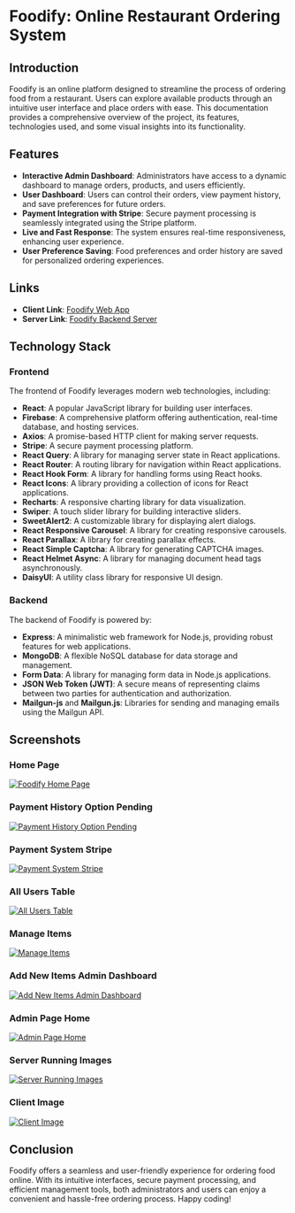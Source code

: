 # Foodify: Online Restaurant Ordering System

## Introduction
Foodify is an online platform designed to streamline the process of ordering food from a restaurant. Users can explore available products through an intuitive user interface and place orders with ease. This documentation provides a comprehensive overview of the project, its features, technologies used, and some visual insights into its functionality.

## Features
- **Interactive Admin Dashboard**: Administrators have access to a dynamic dashboard to manage orders, products, and users efficiently.
- **User Dashboard**: Users can control their orders, view payment history, and save preferences for future orders.
- **Payment Integration with Stripe**: Secure payment processing is seamlessly integrated using the Stripe platform.
- **Live and Fast Response**: The system ensures real-time responsiveness, enhancing user experience.
- **User Preference Saving**: Food preferences and order history are saved for personalized ordering experiences.

## Links
- **Client Link**: [Foodify Web App](https://foodify-bd.firebaseapp.com/)
- **Server Link**: [Foodify Backend Server](https://foodify-bd.vercel.app/)

## Technology Stack

### Frontend
The frontend of Foodify leverages modern web technologies, including:
- **React**: A popular JavaScript library for building user interfaces.
- **Firebase**: A comprehensive platform offering authentication, real-time database, and hosting services.
- **Axios**: A promise-based HTTP client for making server requests.
- **Stripe**: A secure payment processing platform.
- **React Query**: A library for managing server state in React applications.
- **React Router**: A routing library for navigation within React applications.
- **React Hook Form**: A library for handling forms using React hooks.
- **React Icons**: A library providing a collection of icons for React applications.
- **Recharts**: A responsive charting library for data visualization.
- **Swiper**: A touch slider library for building interactive sliders.
- **SweetAlert2**: A customizable library for displaying alert dialogs.
- **React Responsive Carousel**: A library for creating responsive carousels.
- **React Parallax**: A library for creating parallax effects.
- **React Simple Captcha**: A library for generating CAPTCHA images.
- **React Helmet Async**: A library for managing document head tags asynchronously.
- **DaisyUI**: A utility class library for responsive UI design.

### Backend
The backend of Foodify is powered by:
- **Express**: A minimalistic web framework for Node.js, providing robust features for web applications.
- **MongoDB**: A flexible NoSQL database for data storage and management.
- **Form Data**: A library for managing form data in Node.js applications.
- **JSON Web Token (JWT)**: A secure means of representing claims between two parties for authentication and authorization.
- **Mailgun-js** and **Mailgun.js**: Libraries for sending and managing emails using the Mailgun API.

## Screenshots
### Home Page
[![Foodify Home Page](https://i.ibb.co/C9rFWhC/1-Foodify-Home-Page.png)](https://i.ibb.co/C9rFWhC/1-Foodify-Home-Page.png)

### Payment History Option Pending
[![Payment History Option Pending](https://i.ibb.co/n0t33dy/2-payment-history-option-pending.png)](https://i.ibb.co/n0t33dy/2-payment-history-option-pending.png)

### Payment System Stripe
[![Payment System Stripe](https://i.ibb.co/Czjt5br/3-Payment-System-stripe.png)](https://i.ibb.co/Czjt5br/3-Payment-System-stripe.png)

### All Users Table
[![All Users Table](https://i.ibb.co/Tq80hRy/4-All-Users-Table.png)](https://i.ibb.co/Tq80hRy/4-All-Users-Table.png)

### Manage Items
[![Manage Items](https://i.ibb.co/gDTrFns/5-Manage-Items.png)](https://i.ibb.co/gDTrFns/5-Manage-Items.png)

### Add New Items Admin Dashboard
[![Add New Items Admin Dashboard](https://i.ibb.co/NWrGD6M/6-Add-New-Items-Admin-Dashboard.png)](https://i.ibb.co/NWrGD6M/6-Add-New-Items-Admin-Dashboard.png)

### Admin Page Home
[![Admin Page Home](https://i.ibb.co/fXmJcq6/7-Admin-Page-home.png)](https://i.ibb.co/fXmJcq6/7-Admin-Page-home.png)

### Server Running Images
[![Server Running Images](https://i.ibb.co/WxnHNVN/7-server-running-images.png)](https://i.ibb.co/WxnHNVN/7-server-running-images.png)

### Client Image
[![Client Image](https://i.ibb.co/c81290W/8-client-image.png)](https://i.ibb.co/c81290W/8-client-image.png)

## Conclusion
Foodify offers a seamless and user-friendly experience for ordering food online. With its intuitive interfaces, secure payment processing, and efficient management tools, both administrators and users can enjoy a convenient and hassle-free ordering process. Happy coding!
